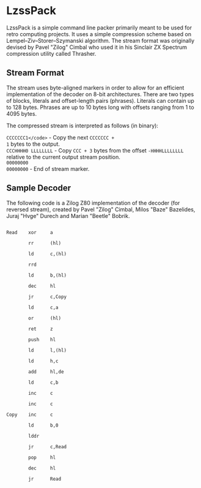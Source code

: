 # LzssPack

LzssPack is a simple command line packer primarily meant to be used for retro computing projects. It uses a simple compression scheme based on Lempel–Ziv–Storer–Szymanski algorithm. The stream format was originally devised by Pavel "Zilog" Cimbal who used it in his Sinclair ZX Spectrum compression utility called Thrasher.

## Stream Format

The stream uses byte-aligned markers in order to allow for an efficient implementation of the decoder on 8-bit architectures. There are two types of blocks, literals and offset-length pairs (phrases). Literals can contain up to 128 bytes. Phrases are up to 10 bytes long with offsets ranging from 1 to 4095 bytes.

The compressed stream is interpreted as follows (in binary):

`CCCCCCC1</code>` - Copy the next <code>CCCCCCC + 1</code> bytes to the output.<br>
<code>CCCHHHH0 LLLLLLLL</code> - Copy <code>CCC + 3</code> bytes from the offset <code>-HHHHLLLLLLLL</code> relative to the current output stream position.<br>
<code>00000000 00000000</code> - End of stream marker.

## Sample Decoder

The following code is a Zilog Z80 implementation of the decoder (for reversed stream), created by Pavel "Zilog" Cimbal, Milos "Baze" Bazelides, Juraj "Hvge" Durech and Marian "Beetle" Bobrik.

<code>
Read    xor     a<br>
        rr      (hl)<br>
        ld      c,(hl)<br>
        rrd<br>
        ld      b,(hl)<br>
        dec     hl<br>
        jr      c,Copy<br>
        ld      c,a<br>
        or      (hl)<br>
        ret     z<br>
        push    hl<br>
        ld      l,(hl)<br>
        ld      h,c<br>
        add     hl,de<br>
        ld      c,b<br>
        inc     c<br>
        inc     c<br>
Copy    inc     c<br>
        ld      b,0<br>
        lddr<br>
        jr      c,Read<br>
        pop     hl<br>
        dec     hl<br>
        jr      Read<br>
</code>
